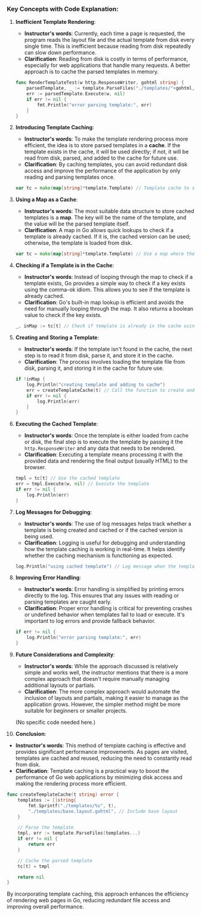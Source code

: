 ### Key Concepts with Code Explanation:

1. **Inefficient Template Rendering**:
   - **Instructor's words**: Currently, each time a page is requested, the program reads the layout file and the actual template from disk every single time. This is inefficient because reading from disk repeatedly can slow down performance.
   - **Clarification**: Reading from disk is costly in terms of performance, especially for web applications that handle many requests. A better approach is to cache the parsed templates in memory.

   ```go
   func RenderTemplateTest(w http.ResponseWriter, gohtml string) {
       parsedTemplate, _ := template.ParseFiles("./templates/"+gohtml, "./templates/base.layout.gohtml")
       err := parsedTemplate.Execute(w, nil)
       if err != nil {
           fmt.Println("error parsing template:", err)
       }
   }
   ```

2. **Introducing Template Caching**:
   - **Instructor's words**: To make the template rendering process more efficient, the idea is to store parsed templates in a **cache**. If the template exists in the cache, it will be used directly; if not, it will be read from disk, parsed, and added to the cache for future use.
   - **Clarification**: By caching templates, you can avoid redundant disk access and improve the performance of the application by only reading and parsing templates once.

   ```go
   var tc = make(map[string]*template.Template) // Template cache to store parsed templates
   ```

3. **Using a Map as a Cache**:
   - **Instructor's words**: The most suitable data structure to store cached templates is a **map**. The key will be the name of the template, and the value will be the parsed template itself.
   - **Clarification**: A map in Go allows quick lookups to check if a template is already cached. If it is, the cached version can be used; otherwise, the template is loaded from disk.

   ```go
   var tc = make(map[string]*template.Template) // Use a map where the key is the template name, and the value is the parsed template
   ```

4. **Checking if a Template is in the Cache**:
   - **Instructor's words**: Instead of looping through the map to check if a template exists, Go provides a simple way to check if a key exists using the comma-ok idiom. This allows you to see if the template is already cached.
   - **Clarification**: Go's built-in map lookup is efficient and avoids the need for manually looping through the map. It also returns a boolean value to check if the key exists.

   ```go
   _, inMap := tc[t] // Check if template is already in the cache using map lookup
   ```

5. **Creating and Storing a Template**:
   - **Instructor's words**: If the template isn't found in the cache, the next step is to read it from disk, parse it, and store it in the cache.
   - **Clarification**: The process involves loading the template file from disk, parsing it, and storing it in the cache for future use.

   ```go
   if !inMap {
       log.Println("creating template and adding to cache")
       err = createTemplateCache(t) // Call the function to create and cache the template
       if err != nil {
           log.Println(err)
       }
   }
   ```

6. **Executing the Cached Template**:
   - **Instructor's words**: Once the template is either loaded from cache or disk, the final step is to execute the template by passing it the `http.ResponseWriter` and any data that needs to be rendered.
   - **Clarification**: Executing a template means processing it with the provided data and rendering the final output (usually HTML) to the browser.

   ```go
   tmpl = tc[t] // Use the cached template
   err = tmpl.Execute(w, nil) // Execute the template
   if err != nil {
       log.Println(err)
   }
   ```

7. **Log Messages for Debugging**:
   - **Instructor's words**: The use of log messages helps track whether a template is being created and cached or if the cached version is being used.
   - **Clarification**: Logging is useful for debugging and understanding how the template caching is working in real-time. It helps identify whether the caching mechanism is functioning as expected.

   ```go
   log.Println("using cached template") // Log message when the template is retrieved from the cache
   ```

8. **Improving Error Handling**:
   - **Instructor's words**: Error handling is simplified by printing errors directly to the log. This ensures that any issues with reading or parsing templates are caught early.
   - **Clarification**: Proper error handling is critical for preventing crashes or undefined behavior when templates fail to load or execute. It's important to log errors and provide fallback behavior.

   ```go
   if err != nil {
       log.Println("error parsing template:", err)
   }
   ```

9. **Future Considerations and Complexity**:
   - **Instructor's words**: While the approach discussed is relatively simple and works well, the instructor mentions that there is a more complex approach that doesn't require manually managing additional layouts or partials.
   - **Clarification**: The more complex approach would automate the inclusion of layouts and partials, making it easier to manage as the application grows. However, the simpler method might be more suitable for beginners or smaller projects.

   (No specific code needed here.)

10. **Conclusion**:
   - **Instructor's words**: This method of template caching is effective and provides significant performance improvements. As pages are visited, templates are cached and reused, reducing the need to constantly read from disk.
   - **Clarification**: Template caching is a practical way to boost the performance of Go web applications by minimizing disk access and making the rendering process more efficient.

   ```go
   func createTemplateCache(t string) error {
       templates := []string{
           fmt.Sprintf("./templates/%s", t),
           "./templates/base.layout.gohtml", // Include base layout
       }

       // Parse the template
       tmpl, err := template.ParseFiles(templates...)
       if err != nil {
           return err
       }

       // Cache the parsed template
       tc[t] = tmpl

       return nil
   }
   ```

By incorporating template caching, this approach enhances the efficiency of rendering web pages in Go, reducing redundant file access and improving overall performance.